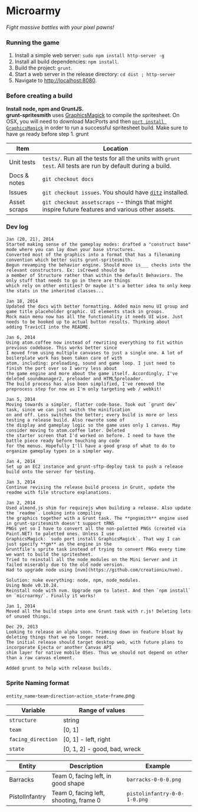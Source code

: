 # Microarmy

_Fight massive battles with your pixel pawns!_

### Running the game

1. Install a simple web server: `sudo npm install http-server -g`
2. Install all build dependencies: `npm install`.
3. Build the project: `grunt`.
4. Start a web server in the release directory: `cd dist ; http-server`
5. Navigate to [http://localhost:8080](http://localhost:8080).

### Before creating a build

**Install node, npm and GruntJS.**  
**grunt-spritesmith** uses [GraphicsMagick](http://www.graphicsmagick.org/utilities.html) to compile the spritesheet.
On OSX, you will need to download MacPorts and then
[`port install GraphicsMagick`](http://www.macports.org/ports.php?by=name&substr=magick) in order to run a successful
spritesheet build. Make sure to have `gm` ready before step 1.
grunt

Item | Location
--- | ---
Unit tests | `tests/`. Run all the tests for all the units with `grunt test`. All tests are run by default during a build.
Docs & notes | `git checkout docs`  
Issues | `git checkout issues`. You should have [`ditz`](http://stackoverflow.com/questions/2186628/textbased-issue-tracker-todo-list-for-git) installed.
Asset scraps | `git checkout assetscraps` -- things that might inspire future features and various other assets.

### Dev log

    Jan (20, 21), 2014
    Started making sense of the gameplay modes: drafted a "construct base" mode where you can lay down your base structures.
    Converted most of the graphics into a format that has a filenaming convention which better suits grunt-spritesmith.
    Begun revamping the behavior engine. Should move is___ checks into the relevant constructors. Ex: isCrewed should be
    a member of Structure rather than within the default Behaviors. The only stuff that needs to go in there are things
    which rely on other entities? Or maybe it's a better idea to only keep the stats in the inherited classes...

    Jan 18, 2014
    Updated the docs with better formatting. Added main menu UI group and game title placeholder graphic. UI elements stack in groups.
    Mock main menu now has all the functionality it needs UI wise. Just needs to be hooked up to actual button results. Thinking about
    adding TravicCI into the README.

    Jan 6, 2014
    Using atom.coffee now instead of rewriting everything to fit within previous codebase. This works better since
    I moved from using multiple canvases to just a single one. A lot of boilerplate work has been taken care of with
    atom, including: preloading, sound and game loop. I just need to finish the port over so I worry less about
    the game engine and more about the game itself. Accordingly, I've deleted soundmanager2, preloader and HTML5preloader.
    The build process has also been simplified, I've removed the preprocess step for now as I'm only targeting web / webkit!

    Jan 5, 2014
    Moving towards a simpler, flatter code-base. Took out `grunt dev` task, since we can just switch the minification
    on and off. Less switches the better; every build is more or less testing a release build. Also rewrote some of
    the display and gameplay logic so the game uses only 1 canvas. May consider moving to atom.coffee later. Deleted
    the starter screen that I'd worked on before. I need to have the battle piece ready before touching any code
    for the menus. Hopefully I'll have a good grasp of what to do to organize gameplay types in a simpler way.

    Jan 4, 2014
    Set up an EC2 instance and grunt-sftp-deploy task to push a release build onto the server for testing.

    Jan 3, 2014
    Continue revising the release build process in Grunt, update the readme with file structure explanations.

    Jan 2, 2014
    Used almond.js shim for requirejs when building a release. Also update the `readme`. Looking into compiling
    the graphics together with a Grunt task. The **pngsmith** engine used in grunt-spritesmith doesn't support tRNS
    PNGs yet so I have to convert all the non-paletted PNGs (created via Paint.NET) to paletted ones. Unless I use
    GraphicsMagick: `sudo port install GraphicsMagick`. That way I can just specify **gm** as the engine in the
    Gruntfile's sprite task instead of trying to convert PNGs every time we want to build the spritesheet.
    Tried to reinstall all the node_modules on the Mini Server and it failed miserably due to the old node version.
    Had to upgrade node using [nvm](https://github.com/creationix/nvm).
    
    Solution: nuke everything: node, npm, node_modules.
    Using Node v0.10.24.
    Reinstall node with nvm. Upgrade npm to latest. And then `npm install` on `microarmy/`. Finally it works!

    Jan 1, 2014
    Moved all the build steps into one Grunt task with r.js! Deleting lots of unused things.

    Dec 29, 2013
    Looking to release an alpha soon. Trimming down on feature bloat by deleting things that we no longer need.
    The initial release should target desktop web, with future plans to incorporate Ejecta or another Canvas API
    shim layer for native mobile OSes. Thus we should not depend on other than a raw canvas element.
    
    Added grunt to help with release builds.

### Sprite Naming format

`entity_name`-`team`-`direction`-`action_state`-`frame`.png

Variable | Range of values
--- | ---
`structure` | string
`team` | [0, 1]
`facing_direction` | [0, 1] - left, right
`state` | [0, 1, 2] - good, bad, wreck

Entity | Description | Example
--- | --- | ---
Barracks | Team 0, facing left, in good shape | `barracks-0-0-0.png`
PistolInfantry | Team 0, facing left, shooting, frame 0 | `pistolinfantry-0-0-1-0.png`
  